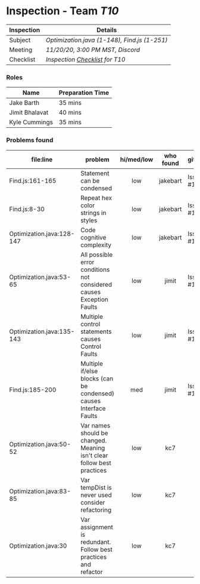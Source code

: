 # Inspection - Team *T10* 
 
| Inspection | Details |
| ----- | ----- |
| Subject | *Optimization.java (1-148), Find.js (1-251)* |
| Meeting | *11/20/20, 3:00 PM MST, Discord* |
| Checklist | *Inspection [Checklist](https://github.com/csucs314f20/t10/blob/master/reports/checklist.md) for T10* |

### Roles

| Name | Preparation Time |
| ---- | ---- |
| Jake Barth | 35 mins |
| Jimit Bhalavat | 40 mins |
| Kyle Cummings | 35 mins |

### Problems found

| file:line | problem | hi/med/low | who found | github#  |
| --- | --- | :---: | :---: | --- |
| Find.js:161-165 | Statement can be condensed | low | jakebart | Issue #1033 |
| Find.js:8-30 | Repeat hex color strings in styles | low | jakebart | Issue #1036 |
| Optimization.java:128-147 | Code cognitive complexity | low | jakebart | Issue #1037 |
| Optimization.java:53-65 | All possible error conditions not considered causes Exception Faults | low | jimit | Issue #1032 |
| Optimization.java:135-143 | Multiple control statements causes Control Faults | low | jimit | Issue #1034 |
| Find.js:185-200 | Multiple if/else blocks (can be condensed) causes Interface Faults | med | jimit | Issue #1035 |
| Optimization.java:50-52 | Var names should be changed. Meaning isn't clear follow best practices | low | kc7 | |
| Optimization.java:83-85 | Var tempDist is never used consider refactoring | low | kc7 | |
| Optimization.java:30 | Var assignment is redundant. Follow best practices and refactor | low | kc7 | |


